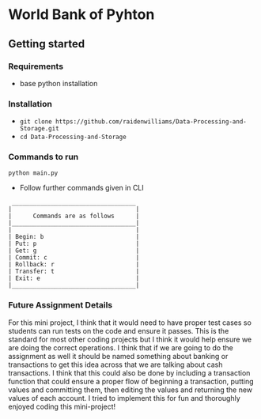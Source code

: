 # World Bank of Pyhton 

## Getting started
### Requirements 
- base python installation

### Installation
- ```git clone https://github.com/raidenwilliams/Data-Processing-and-Storage.git```
- ```cd Data-Processing-and-Storage```

### Commands to run 
```python main.py```
- Follow further commands given in CLI
```
 ___________________________________
|                                   |
|      Commands are as follows      |
|___________________________________|
|                                   |
| Begin: b                          |
| Put: p                            |
| Get: g                            |
| Commit: c                         |
| Rollback: r                       |
| Transfer: t                       |
| Exit: e                           |
|___________________________________|
```

### Future Assignment Details 
For this mini project, I think that it would need to have proper test cases so students can run tests on the code and ensure it passes. This is the standard for most other coding projects but I think it would help ensure we are doing the correct operations. I think that if we are going to do the assignment as well it should be named something about banking or transactions to get this idea across that we are talking about cash transactions. I think that this could also be done by including a transaction function that could ensure a proper flow of beginning a transaction, putting values and committing them, then editing the values and returning the new values of each account. I tried to implement this for fun and thoroughly enjoyed coding this mini-project!